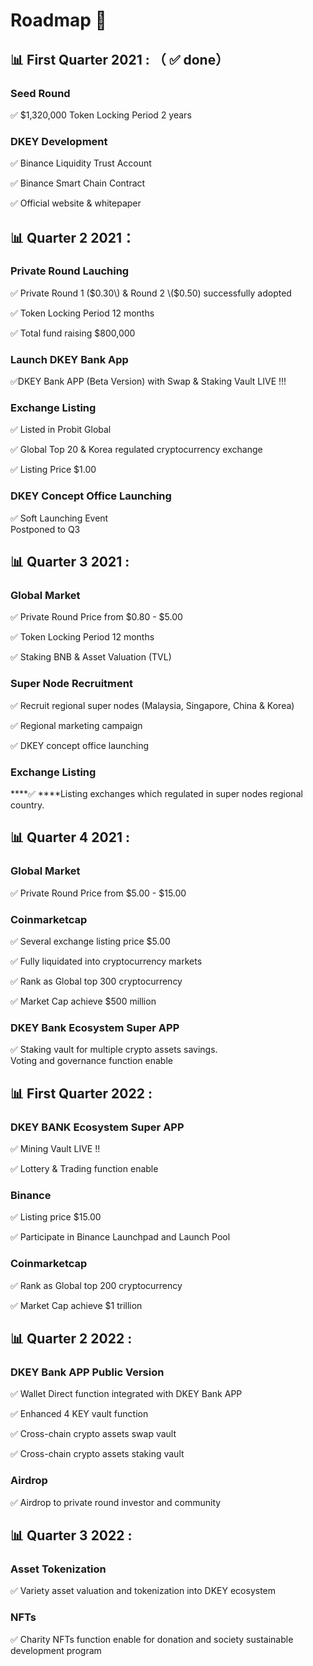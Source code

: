 # Roadmap 📝

##  📊 First Quarter 2021 : （ ✅ done）

### **Seed Round** 

✅ $1,320,000 Token Locking Period 2 years

###  **DKEY Development** 

✅ Binance Liquidity Trust Account 

✅ Binance Smart Chain Contract 

✅ Official website & whitepaper



## 📊 Quarter 2 2021：

### **Private Round Lauching** 

✅ Private Round 1 \($0.30\) & Round 2 \($0.50\) successfully adopted

✅ Token Locking Period 12 months

✅ Total fund raising $800,000

### **Launch DKEY Bank App** 

✅DKEY Bank APP \(Beta Version\) with Swap & Staking Vault LIVE !!!

### Exchange Listing

✅ Listed in Probit Global

✅ Global Top 20 & Korea regulated cryptocurrency exchange

✅ Listing Price $1.00

###  **DKEY Concept Office Launching** 

✅ Soft Launching Event   
         Postponed to Q3

## 📊 Quarter 3 2021 :

### **Global Market**

✅ Private Round Price from $0.80 - $5.00

✅ Token Locking Period 12 months

✅ Staking BNB & Asset Valuation \(TVL\)

### Super Node Recruitment

✅ Recruit regional super nodes \(Malaysia, Singapore, China & Korea\)

✅ Regional marketing campaign

✅ DKEY concept office launching

### **Exchange Listing**

\*\*\*\*✅ ****Listing exchanges which regulated in super nodes regional country.

## 📊 Quarter 4 2021 :

### Global Market

✅ Private Round Price from $5.00 - $15.00

### Coinmarketcap

✅ Several exchange listing price $5.00

✅ Fully liquidated into cryptocurrency markets

✅ Rank as Global top 300 cryptocurrency

✅ Market Cap achieve $500 million

### **DKEY Bank Ecosystem Super APP** 

✅ Staking vault for multiple crypto assets savings.  
         Voting and governance function enable

## 📊 First Quarter 2022 :

### **DKEY BANK Ecosystem Super APP**

✅ Mining Vault LIVE !!

✅ Lottery & Trading function enable

### **Binance** 

✅ Listing price $15.00

✅ Participate in Binance Launchpad and Launch Pool

### Coinmarketcap

✅ Rank as Global top 200 cryptocurrency

✅ Market Cap achieve $1 trillion

## 📊 Quarter 2 2022 :

### **DKEY Bank APP Public Version**

✅ Wallet Direct function integrated with DKEY Bank APP

✅ Enhanced 4 KEY vault function

✅ Cross-chain crypto assets swap vault

✅ Cross-chain crypto assets staking vault

### Airdrop

✅ Airdrop to private round investor and community

## 📊 Quarter 3 2022 :

### Asset Tokenization

✅ Variety asset valuation and tokenization into DKEY ecosystem

### NFTs

✅ Charity NFTs function enable for donation and society sustainable development program

